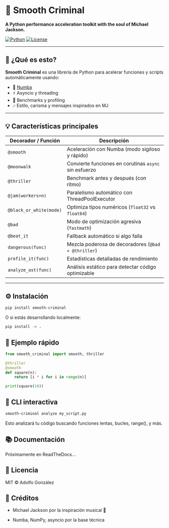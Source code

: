 # 🎩 Smooth Criminal

**A Python performance acceleration toolkit with the soul of Michael Jackson.**

[![Python](https://img.shields.io/badge/python-3.8+-blue.svg)](https://www.python.org/)
[![License](https://img.shields.io/badge/license-MIT-green.svg)](LICENSE)

---

## 🚀 ¿Qué es esto?

**Smooth Criminal** es una librería de Python para acelerar funciones y scripts automáticamente usando:
- 🧠 [Numba](https://numba.pydata.org/)
- ⚡ Asyncio y threading
- 🧪 Benchmarks y profiling
- 🎶 Estilo, carisma y mensajes inspirados en MJ

---

## 💡 Características principales

| Decorador / Función     | Descripción                                           |
|-------------------------|--------------------------------------------------------|
| `@smooth`               | Aceleración con Numba (modo sigiloso y rápido)        |
| `@moonwalk`             | Convierte funciones en corutinas `async` sin esfuerzo |
| `@thriller`             | Benchmark antes y después (con ritmo)                 |
| `@jam(workers=n)`       | Paralelismo automático con ThreadPoolExecutor         |
| `@black_or_white(mode)` | Optimiza tipos numéricos (`float32` vs `float64`)     |
| `@bad`                  | Modo de optimización agresiva (`fastmath`)            |
| `@beat_it`              | Fallback automático si algo falla                     |
| `dangerous(func)`       | Mezcla poderosa de decoradores (`@bad + @thriller`)   |
| `profile_it(func)`      | Estadísticas detalladas de rendimiento                |
| `analyze_ast(func)`     | Análisis estático para detectar código optimizable    |

---

## ⚙️ Instalación

```bash
pip install smooth-criminal
```

O si estás desarrollando localmente:

```bash
pip install -e .
```

## 💃 Ejemplo rápido

```python
from smooth_criminal import smooth, thriller

@thriller
@smooth
def square(n):
    return [i * i for i in range(n)]

print(square(10))

```

## 🧪 CLI interactiva

```bash
smooth-criminal analyze my_script.py
```
Esto analizará tu código buscando funciones lentas, bucles, range(), y más.

## 📚 Documentación

Próximamente en ReadTheDocs…

## 📝 Licencia

MIT © Adolfo González

## 🎤 Créditos

- Michael Jackson por la inspiración musical 🕺

- Numba, NumPy, asyncio por la base técnica


